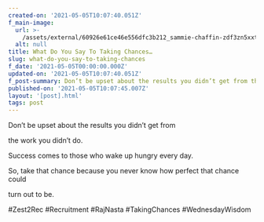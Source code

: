 ```yaml
---
created-on: '2021-05-05T10:07:40.051Z'
f_main-image:
  url: >-
    /assets/external/60926e61ce46e556dfc3b212_sammie-chaffin-zdf3zn5xxtu-unsplash.jpg
  alt: null
title: What Do You Say To Taking Chances…
slug: what-do-you-say-to-taking-chances
f_date: '2021-05-05T00:00:00.000Z'
updated-on: '2021-05-05T10:07:40.051Z'
f_post-summary: Don’t be upset about the results you didn’t get from the work you didn’t do.
published-on: '2021-05-05T10:07:45.007Z'
layout: '[post].html'
tags: post
---
```


Don’t be upset about the results you didn’t get from

the work you didn’t do.

Success comes to those who wake up hungry every day.

So, take that chance because you never know how perfect that chance could

turn out to be.

#Zest2Rec #Recruitment #RajNasta #TakingChances #WednesdayWisdom

‍

